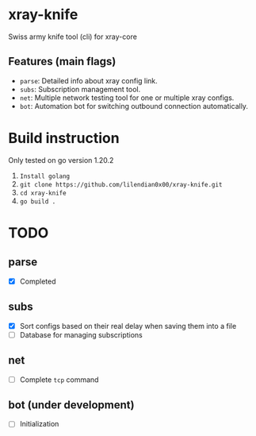 # xray-knife
Swiss army knife tool (cli) for xray-core

## Features (main flags)
- `parse`: Detailed info about xray config link.
- `subs`: Subscription management tool.
- `net`: Multiple network testing tool for one or multiple xray configs.
- `bot`: Automation bot for switching outbound connection automatically.


# Build instruction
Only tested on go version 1.20.2

1. `Install golang`
2. `git clone https://github.com/lilendian0x00/xray-knife.git`
3. `cd xray-knife`
4. `go build .`
    

# TODO
## parse
- [X] Completed
## subs
- [X] Sort configs based on their real delay when saving them into a file
- [ ] Database for managing subscriptions
## net
- [ ] Complete `tcp` command
## bot (under development)
- [ ] Initialization